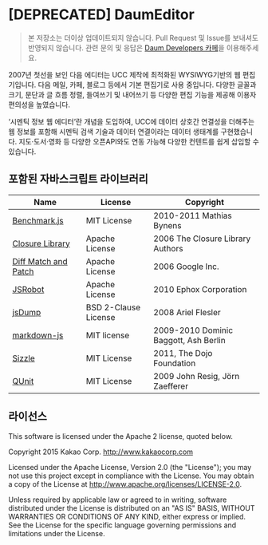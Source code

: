 # **[DEPRECATED]** DaumEditor

> 본 저장소는 더이상 업데이트되지 않습니다. Pull Request 및 Issue를 보내셔도 반영되지 않습니다. 관련 문의 및 응답은 [Daum Developers 카페](http://cafe.daum.net/daumdna)을 이용해주세요.

2007년 첫선을 보인 다음 에디터는 UCC 제작에 최적화된 WYSIWYG기반의 웹 편집기입니다. 다음 메일, 카페, 블로그 등에서 기본 편집기로 사용 중입니다. 다양한 글꼴과 크기, 문단과 글 흐름 정렬, 들여쓰기 및 내어쓰기 등 다양한 편집 기능을 제공해 이용자 편의성을 높였습니다.

‘시멘틱 정보 웹 에디터’란 개념을 도입하여, UCC에 데이터 상호간 연결성을 더해주는 웹 정보를 포함해 시멘틱 검색 기술과 데이터 연결이라는 데이터 생태계를 구현했습니다. 지도·도서·영화 등 다양한 오픈API와도 연동 가능해 다양한 컨텐트를 쉽게 삽입할 수 있습니다.

## 포함된 자바스크립트 라이브러리

| Name | License | Copyright |
|---|---|---|
| [Benchmark.js](http://benchmarkjs.com/) |  MIT License | 2010-2011 Mathias Bynens |
| [Closure Library](https://github.com/google/closure-library/) | Apache License | 2006 The Closure Library Authors |
| [Diff Match and Patch](http://code.google.com/p/google-diff-match-patch/) | Apache License | 2006 Google Inc. |
| [JSRobot](https://github.com/ephox/JSRobot) | Apache License | 2010 Ephox Corporation |
| [jsDump](https://github.com/NV/jsDump) | BSD 2-Clause License | 2008 Ariel Flesler |
| [markdown-js](https://github.com/evilstreak/markdown-js) | MIT license | 2009-2010 Dominic Baggott, Ash Berlin |
| [Sizzle](http://sizzlejs.com/) | MIT License | 2011, The Dojo Foundation |
| [QUnit](https://qunitjs.com/) | MIT License | 2009 John Resig, Jörn Zaefferer |

## 라이선스

This software is licensed under the Apache 2 license, quoted below.

Copyright 2015 Kakao Corp. <http://www.kakaocorp.com>

Licensed under the Apache License, Version 2.0 (the "License"); you may not use this project except in compliance with the License.
You may obtain a copy of the License at http://www.apache.org/licenses/LICENSE-2.0.

Unless required by applicable law or agreed to in writing, software distributed under the License is distributed on an "AS IS" BASIS, WITHOUT WARRANTIES OR CONDITIONS OF ANY KIND, either express or implied. See the License for the specific language governing permissions and limitations under the License.

